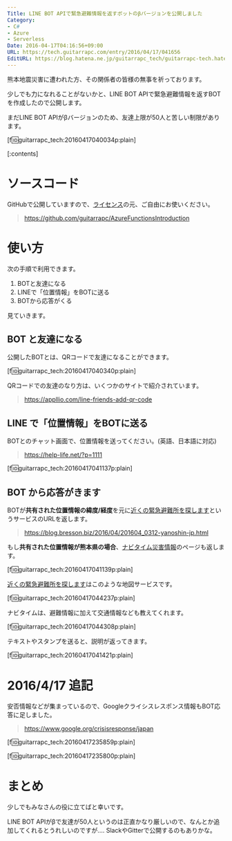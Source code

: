 ```yaml
---
Title: LINE BOT APIで緊急避難情報を返すボットのβバージョンを公開しました
Category:
- C#
- Azure
- Serverless
Date: 2016-04-17T04:16:56+09:00
URL: https://tech.guitarrapc.com/entry/2016/04/17/041656
EditURL: https://blog.hatena.ne.jp/guitarrapc_tech/guitarrapc-tech.hatenablog.com/atom/entry/10328537792371437107
---
```


熊本地震災害に遭われた方、その関係者の皆様の無事を祈っております。

少しでも力になれることがないかと、LINE BOT APIで緊急避難情報を返すBOTを作成したので公開します。

まだLINE BOT APIがβバージョンのため、友達上限が50人と苦しい制限があります。

[f:id:guitarrapc_tech:20160417040034p:plain]


[:contents]

# ソースコード

GitHubで公開していますので、[ライセンス](https://github.com/guitarrapc/AzureFunctionsIntroduction/blob/master/LICENSE)の元、ご自由にお使いください。

> https://github.com/guitarrapc/AzureFunctionsIntroduction

# 使い方

次の手順で利用できます。

1. BOTと友達になる
1. LINEで「位置情報」をBOTに送る
1. BOTから応答がくる

見ていきます。

## BOT と友達になる

公開したBOTとは、QRコードで友達になることができます。

[f:id:guitarrapc_tech:20160417040340p:plain]

QRコードでの友達のなり方は、いくつかのサイトで紹介されています。

> https://appllio.com/line-friends-add-qr-code

## LINE で「位置情報」をBOTに送る

BOTとのチャット画面で、位置情報を送ってください。(英語、日本語に対応)

> https://help-life.net/?p=1111

[f:id:guitarrapc_tech:20160417041137p:plain]


## BOT から応答がきます

BOTが**共有された位置情報の緯度/経度**を元に[近くの緊急避難所を探します](https://0312.yanoshin.jp/rescue/index/)というサービスのURLを返します。

> https://blog.bresson.biz/2016/04/201604_0312-yanoshin-jp.html


もし**共有された位置情報が熊本県の場合**、[ナビタイム災害情報](https://www.navitime.co.jp/saigai/?from=pctop)のページも返します。

[f:id:guitarrapc_tech:20160417041139p:plain]

 [近くの緊急避難所を探します](https://0312.yanoshin.jp/rescue/index/)はこのような地図サービスです。

[f:id:guitarrapc_tech:20160417044237p:plain]

ナビタイムは、避難情報に加えて交通情報なども教えてくれます。

[f:id:guitarrapc_tech:20160417044308p:plain]

テキストやスタンプを送ると、説明が返ってきます。

[f:id:guitarrapc_tech:20160417041421p:plain]

# 2016/4/17 追記

安否情報などが集まっているので、Googleクライシスレスポンス情報もBOT応答に足しました。

> https://www.google.org/crisisresponse/japan

[f:id:guitarrapc_tech:20160417235859p:plain]

[f:id:guitarrapc_tech:20160417235800p:plain]



# まとめ

少しでもみなさんの役に立てばと幸いです。

LINE BOT APIがβで友達が50人というのは正直かなり厳しいので、なんとか追加してくれるとうれしいのですが.... SlackやGitterで公開するのもありかな。
